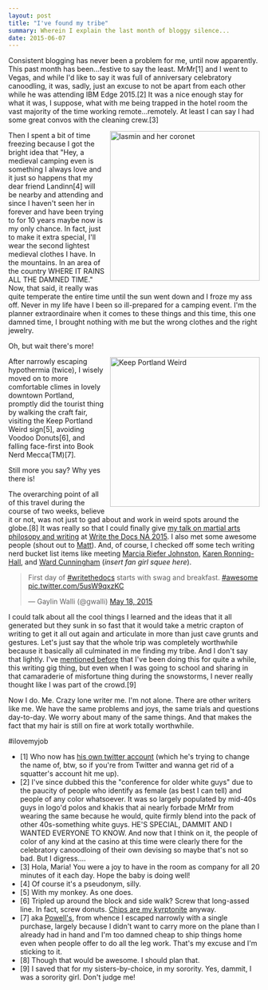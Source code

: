 ```yaml
---
layout: post
title: "I've found my tribe"
summary: Wherein I explain the last month of bloggy silence...
date: 2015-06-07
---
```


Consistent blogging has never been a problem for me, until now apparently. This past month has been...festive to say the least. MrMr[1] and I went to Vegas, and while I'd like to say it was full of anniversary celebratory canoodling, it was, sadly, just an excuse to not be apart from each other while he was attending IBM Edge 2015.[2] It was a nice enough stay for what it was, I suppose, what with me being trapped in the hotel room the vast majority of the time working remote...remotely. At least I can say I had some great convos with the cleaning crew.[3]

<a href="https://www.flickr.com/photos/gaylin/17947479603" title="Iasmin and her coronet by iasmindecordoba, on Flickr"><img src="https://c1.staticflickr.com/1/386/17947479603_023b724f10_z.jpg" height="300" alt="Iasmin and her coronet" style="float:right;PADDING-LEFT:10px;PADDING-BOTTOM:10px"></a>Then I spent a bit of time freezing because I got the bright idea that "Hey, a medieval camping even is something I always love and it just so happens that my dear friend Landinn[4] will be nearby and attending and since I haven't seen her in forever and have been trying to for 10 years maybe now is my only chance. In fact, just to make it extra special, I'll wear the second lightest medieval clothes I have. In the mountains. In an area of the country WHERE IT RAINS ALL THE DAMNED TIME." Now, that said, it really was quite temperate the entire time until the sun went down and I froze my ass off. Never in my life have I been so ill-prepared for a camping event. I'm the planner extraordinaire when it comes to these things and this time, this one damned time, I brought nothing with me but the wrong clothes and the right jewelry.

Oh, but wait there's more!

<a href="https://www.flickr.com/photos/gaylin/18568735455" title="Keep Portland Weird by iasmindecordoba, on Flickr"><img src="https://c1.staticflickr.com/1/543/18568735455_6c3bc48187_z.jpg" width="300" alt="Keep Portland Weird" style="float:right;PADDING-LEFT:10px;PADDING-BOTTOM:10px"></a>After narrowly escaping hypothermia (twice), I wisely moved on to more comfortable climes in lovely downtown Portland, promptly did the tourist thing by walking the craft fair, visiting the Keep Portland Weird sign[5], avoiding Voodoo Donuts[6], and falling face-first into Book Nerd Mecca(TM)[7].

Still more you say? Why yes there is!

The overarching point of all of this travel during the course of two weeks, believe it or not, was not just to gad about and work in weird spots around the globe.[8] It was really so that I could finally give [my talk on martial arts philosopy and writing](https://youtu.be/4PP2xBsMWKw?list=PLmV2D6sIiX3UW1kPWlhzyo4lr6e3US6re) at [Write the Docs NA 2015](https://www.youtube.com/playlist?list=PLmV2D6sIiX3UW1kPWlhzyo4lr6e3US6re). I also met some awesome people (shout out to [Matt](https://github.com/mbernier)). And, of course, I checked off some tech writing nerd bucket list items like meeting [Marcia Riefer Johnston](https://twitter.com/MarciaRJohnston), [Karen Ronning-Hall](https://twitter.com/karenronning), and [Ward Cunningham](https://twitter.com/WardCunningham) (_insert fan girl squee here_). 

<blockquote class="twitter-tweet" lang="en"><p lang="en" dir="ltr">First day of <a href="https://twitter.com/hashtag/writethedocs?src=hash">#writethedocs</a> starts with swag and breakfast. <a href="https://twitter.com/hashtag/awesome?src=hash">#awesome</a> <a href="http://t.co/5usW9qxzKC">pic.twitter.com/5usW9qxzKC</a></p>&mdash; Gaylin Walli (@gwalli) <a href="https://twitter.com/gwalli/status/600301709303283712">May 18, 2015</a></blockquote>
<script async src="//platform.twitter.com/widgets.js" charset="utf-8"></script>

I could talk about all the cool things I learned and the ideas that it all generated but they sunk in so fast that it would take a metric crapton of writing to get it all out again and articulate in more than just cave grunts and gestures. Let's just say that the whole trip was completely worthwhile because it basically all culminated in me finding my tribe. And I don't say that lightly. I've [mentioned before](http://gaylin.github.io/blog/2015/03/01/and-so-it-begins/) that I've been doing this for quite a while, this writing gig thing, but even when I was going to school and sharing in that camaraderie of misfortune thing during the snowstorms, I never really thought like I was part of the crowd.[9] 

Now I do. Me. Crazy lone writer me. I'm not alone. There are other writers like me. We have the same problems and joys, the same trials and questions day-to-day. We worry about many of the same things. And that makes the fact that my hair is still on fire at work totally worthwhile.

\#ilovemyjob


- [1] Who now has [his own twitter account](https://twitter.com/therealdonwalli) (which he's trying to change the name of, btw, so if you're from Twitter and wanna get rid of a squatter's account hit me up).
- [2] I've since dubbed this the "conference for older white guys" due to the paucity of people who identify as female (as best I can tell) and people of any color whatsoever. It was so largely populated by mid-40s guys in logo'd polos and khakis that ai nearly forbade MrMr from wearing the same because he would, quite firmly blend into the pack of other 40s-something white guys. HE'S SPECIAL, DAMMIT AND I WANTED EVERYONE TO KNOW. And now that I think on it, the people of color of any kind at the casino at this time were clearly there for the celebratory canoodloing of their own devising so maybe that's not so bad. But I digress....
- [3] Hola, Maria! You were a joy to have in the room as company for all 20 minutes of it each day. Hope the baby is doing well!
- [4] Of course it's a pseudonym, silly.
- [5] With my monkey. As one does.
- [6] Tripled up around the block and side walk? Screw that long-assed line. In fact, screw donuts. [Chips are my kyrptonite](http://bettermadesnackfoods.com/) anyway.
- [7] aka [Powell's](http://www.powells.com/), from whence I escaped narrowly with a single purchase, largely because I didn't want to carry more on the plane than I already had in hand and I'm too damned cheap to ship things home even when people offer to do all the leg work. That's my excuse and I'm sticking to it.
- [8] Though that would be awesome. I should plan that.
- [9] I saved that for my sisters-by-choice, in my sorority. Yes, dammit, I was a sorority girl. Don't judge me!

